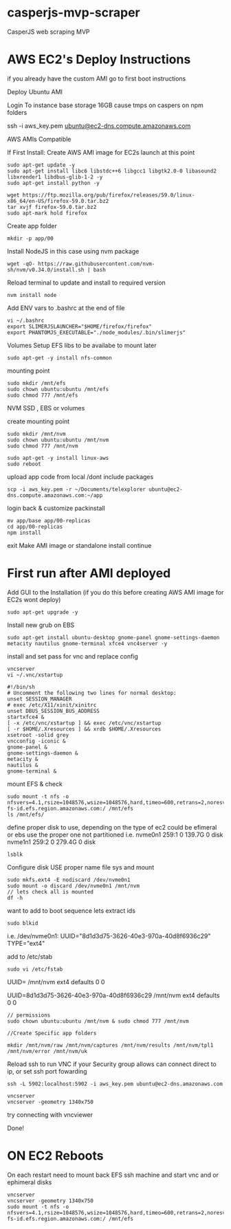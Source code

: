 # casperjs-mvp-scraper
CasperJS web scraping MVP


AWS EC2's Deploy Instructions
=============================
if you already have the custom AMI go to first boot instructions


Deploy Ubuntu AMI

Login To instance
base storage 16GB cause tmps on caspers on npm folders

ssh -i aws_key.pem ubuntu@ec2-dns.compute.amazonaws.com

AWS AMIs Compatible

If First Install: Create AWS AMI image for EC2s launch at this point

```
sudo apt-get update -y
sudo apt-get install libc6 libstdc++6 libgcc1 libgtk2.0-0 libasound2 libxrender1 libdbus-glib-1-2 -y
sudo apt-get install python -y
```


```
wget https://ftp.mozilla.org/pub/firefox/releases/59.0/linux-x86_64/en-US/firefox-59.0.tar.bz2
tar xvjf firefox-59.0.tar.bz2
sudo apt-mark hold firefox
```

Create app folder
```
mkdir -p app/00
```

Install NodeJS in this case using nvm package
```
wget -qO- https://raw.githubusercontent.com/nvm-sh/nvm/v0.34.0/install.sh | bash
```

Reload terminal to update and install to required version

```
nvm install node 
```

Add ENV vars to .bashrc at the end of file

```
vi ~/.bashrc
export SLIMERJSLAUNCHER="$HOME/firefox/firefox"
export PHANTOMJS_EXECUTABLE="./node_modules/.bin/slimerjs"
```

Volumes Setup
EFS libs to be availabe to mount later

```
sudo apt-get -y install nfs-common
```

mounting point 

```
sudo mkdir /mnt/efs
sudo chown ubuntu:ubuntu /mnt/efs
sudo chmod 777 /mnt/efs
```

NVM SSD , EBS or volumes

create mounting point
```
sudo mkdir /mnt/nvm
sudo chown ubuntu:ubuntu /mnt/nvm
sudo chmod 777 /mnt/nvm

sudo apt-get -y install linux-aws  
sudo reboot
```
upload app code from local /dont include packages
```
scp -i aws_key.pem -r ~/Documents/telexplorer ubuntu@ec2-dns.compute.amazonaws.com:~/app
```

login back &  customize packinstall

```
mv app/base app/00-replicas
cd app/00-replicas
npm install
```

exit Make AMI image or standalone install continue 


First run after AMI deployed 
===================================================
Add GUI to the Installation (if you do this before creating AWS AMI image for EC2s wont deploy)

```
sudo apt-get upgrade -y
```
Install new grub on EBS
```
sudo apt-get install ubuntu-desktop gnome-panel gnome-settings-daemon metacity nautilus gnome-terminal xfce4 vnc4server -y
```
install and set pass for vnc and replace config

```
vncserver
vi ~/.vnc/xstartup

#!/bin/sh
# Uncomment the following two lines for normal desktop:
unset SESSION_MANAGER
# exec /etc/X11/xinit/xinitrc
unset DBUS_SESSION_BUS_ADDRESS
startxfce4 &
[ -x /etc/vnc/xstartup ] && exec /etc/vnc/xstartup
[ -r $HOME/.Xresources ] && xrdb $HOME/.Xresources
xsetroot -solid grey
vncconfig -iconic &
gnome-panel &
gnome-settings-daemon &
metacity &
nautilus &
gnome-terminal &
```

mount EFS & check
```
sudo mount -t nfs -o nfsvers=4.1,rsize=1048576,wsize=1048576,hard,timeo=600,retrans=2,noresvport fs-id.efs.region.amazonaws.com:/ /mnt/efs
ls /mnt/efs/
```

define proper disk to use, depending on the type of ec2 could be efimeral or ebs 
use the proper one not partitioned
i.e.
nvme0n1     259:1    0 139.7G  0 disk 
nvme1n1     259:2    0 279.4G  0 disk 
```
lsblk
```

Configure disk USE proper name 
file sys and mount
```
sudo mkfs.ext4 -E nodiscard /dev/nvme0n1
sudo mount -o discard /dev/nvme0n1 /mnt/nvm
// lets check all is mounted
df -h
```

want to add to boot sequence lets extract ids
```
sudo blkid
```

i.e.
/dev/nvme0n1: UUID="8d1d3d75-3626-40e3-970a-40d8f6936c29" TYPE="ext4"

add to /etc/stab
```
sudo vi /etc/fstab
```

UUID=<UUID> /mnt/nvm ext4 defaults 0 0

UUID=8d1d3d75-3626-40e3-970a-40d8f6936c29 /mnt/nvm ext4 defaults 0 0


```
// permissions
sudo chown ubuntu:ubuntu /mnt/nvm & sudo chmod 777 /mnt/nvm

//Create Specific app folders

mkdir /mnt/nvm/raw /mnt/nvm/captures /mnt/nvm/results /mnt/nvm/tpl1 /mnt/nvm/error /mnt/nvm/uk
```

Reload ssh to run VNC 
if your Security group allows can connect direct to ip, or set ssh port fowarding
```
ssh -L 5902:localhost:5902 -i aws_key.pem ubuntu@ec2-dns.amazonaws.com
```
```
vncserver
vncserver -geometry 1340x750
```
try connecting with vncviewer



Done!


ON EC2 Reboots
================================ 
On each restart need to mount back EFS  ssh machine and start vnc  and or ephimeral disks
```
vncserver
vncserver -geometry 1340x750
sudo mount -t nfs -o nfsvers=4.1,rsize=1048576,wsize=1048576,hard,timeo=600,retrans=2,noresvport fs-id.efs.region.amazonaws.com:/ /mnt/efs
```

